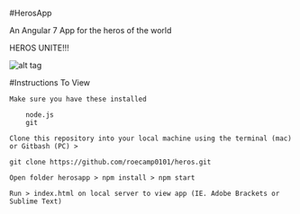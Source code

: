 #HerosApp

An Angular 7 App for the heros of the world

HEROS UNITE!!!

![alt tag](https://i1.wp.com/comics-x-aminer.com/wp-content/uploads/2011/10/MarvelComicsApp.jpg)


#Instructions To View

    Make sure you have these installed

        node.js
        git

    Clone this repository into your local machine using the terminal (mac) or Gitbash (PC) > 
    
    git clone https://github.com/roecamp0101/heros.git
    
    Open folder herosapp > npm install > npm start
    
    Run > index.html on local server to view app (IE. Adobe Brackets or Sublime Text)
